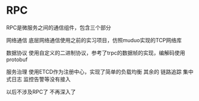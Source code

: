 # RPC

RPC是微服务之间的通信组件，包含三个部分

网络通信
底层网络通信使用之前的实习项目，仿照muduo实现的TCP网络库

数据协议
使用自定义的二进制协议，参考了trpc的数据帧的实现，编解码使用protobuf

服务治理
使用ETCD作为注册中心，实现了简单的负载均衡
其余的 链路追踪 集中式日志 监控告警等没有接入 

以后不涉及RPC了 不再深入了